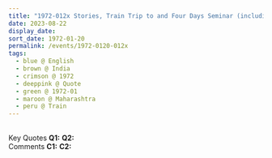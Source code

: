 ```yaml
---
title: "1972-012x Stories, Train Trip to and Four Days Seminar (including 0125 to 0127) in Bordi, Maharashtra, India"
date: 2023-08-22
display_date: 
sort_date: 1972-01-20
permalink: /events/1972-0120-012x
tags:
  - blue @ English
  - brown @ India
  - crimson @ 1972
  - deeppink @ Quote
  - green @ 1972-01
  - maroon @ Maharashtra
  - peru @ Train
---
```


<br>

<wave-list>
  <list-title color="DarkSeaGreen" width="55">Key Quotes</list-title>
  <list-item color="BlanchedAlmond" width="280"><b>Q1:</b> <i></i></list-item>
  <list-item color="Lavender" width="280"><b>Q2:</b> <i></i></list-item>
</wave-list>

<br>

<wave-list>
  <list-title color="DarkSeaGreen" width="55">Comments</list-title>
  <list-item color="BlanchedAlmond" width="280"><b>C1:</b> <i></i></list-item>
  <list-item color="Lavender" width="280"><b>C2:</b> <i></i></list-item>
</wave-list>